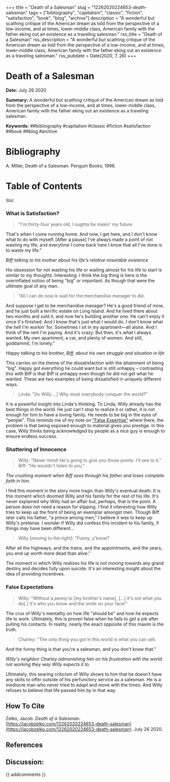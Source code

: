 +++
title = "Death of a Salesman"
slug = "12262020224653-death-salesman"
tags = ["bibliography", "capitalism", "classic", "fiction", "satisfaction", "book", "blog", "archive"]
description = "A wonderful but scathing critique of the American dream as told from the perspective of a low-income, and at times, lower-middle class, American family with the father eking out an existence as a traveling salesman."
rss_title = "Death of a Salesman"
rss_description = "A wonderful but scathing critique of the American dream as told from the perspective of a low-income, and at times, lower-middle class, American family with the father eking out an existence as a traveling salesman."
rss_pubdate = Date(2020, 7, 26)
+++



Death of a Salesman
=========

**Date:** July 26 2020

**Summary:** A wonderful but scathing critique of the American dream as told from the perspective of a low-income, and at times, lower-middle class, American family with the father eking out an existence as a traveling salesman.

**Keywords:** ##bibliography #capitalism #classic #fiction #satisfaction ##book ##blog #archive

Bibliography
==========

A. Miller, Death of a Salesman. Penguin Books, 1998.

Table of Contents
=========

\toc

### What is Satisfaction?

> "I'm thirty-four years old, I oughta be makin' my future.


That's when I come running home.  And now, I get here, and I don't know what to do with myself.  [After a pause] I've always made a point of not wasting my life, and everytime I come back here I know that all I've done is to waste my life." 

*Biff talking to his mother about his life's relative miserable existence*

His obsession for not wasting his life or waiting almost for his life to start is similar to my thoughts. Interesting. I think the big thing is here is the overinflated notion of being "big" or important.  As though that were the ultimate goal of any man.

> "All I can do now is wait for the merchandise manager to die.


And suppose I get to be merchandise manager?  He's a good friend of mine, and he just built a terrific estate on Long Island.  And he lived there about two months and sold it, and now he's building another one.  He can't enjoy it once it's finished.  And I know that's just what I would do.  I don't know what the hell I'm workin' for.  Sometimes I sit in my apartment—all alone.  And I think of the rent I'm paying.  And it's crazy.  But then, it's what I always wanted.  My own apartment, a car, and plenty of women.  And still, goddammit, I'm lonely."

*Happy talking to his brother, Biff, about his own struggle and situation in life*

This carries on the theme of the dissatisfaction with the attainment of being "big". Happy got everything he could want but is still unhappy – contrasting this with Biff is that Biff is unhappy even though he did not get what he wanted.  These are two examples of being dissatisfied in uniquely different ways.

> Linda: "[to Willy ...] Why must everybody conquer the world?"


It is a powerful insight into Linda's thinking.  To Linda, Willy already has the best things in the world. He just can't stop to realize it or rather, it is not enough for him to have a loving family. He needs to be big in the eyes of "people".  This reminds me of my note on ["False Expertise"](/07132020022756-media-timothy.md) where there, the problem is that being exposed enough to material gives you prestige. In this case, Willy thinks being acknowledged by people as a nice guy is enough to ensure endless success.

### Shattering of Innocence

> Willy: "Never mind!  He's going to give you those points.  I'll see to it." Biff: "He wouldn't listen to you."


*The crushing moment when Biff sees through his father and loses complete faith in him.*

I find this moment in the story more tragic than Willy's eventual death. It is this moment which doomed Willy and his family for the rest of his life.  It's never explained why Willy had an affair but, perhaps, that is the point.  A person does not need a reason for slipping.  I find it interesting how Willy tries to keep up the front of being an exemplar amongst men. Though Biff later calls his father, "a prince among men," I believe it was to keep up Willy's pretense. I wonder if Willy did confess this incident to his family, if things may have been different...

> Willy [moving to the right]: "Funny, y'know?


After all the highways, and the trains, and the appointments, and the years, you end up worth more dead than alive."

The moment in which Willy realizes his life is not moving towards any grand destiny and decides fully upon suicide. It's an interesting insight about the idea of providing incentives.

### False Expectations

> Willy: "Without a penny to [my brother's name], [...] it's not what you do[.]  It's who you know and the smile on your face!"


The crux of Willy's mentality on how life "should be" and how he expects life to work. Ultimately, this is proven false when he fails to get a job after pulling his contacts. In reality, nearly the exact opposite of this maxim is the truth.

> Charley: "The only thing you got in this world is what you can sell.


And the funny thing is that you're a salesman, and you don't know that."

*Willy's neighbor Charley admonishing him on his frustration with the world not working they way Willy expects it to.*

Ultimately, this searing criticism of Willy shows to him that he doesn't have any skills to offer outside of his perfunctory service as a salesman. He is a mediocre man who never tried to adapt and move with the times. And Willy refuses to believe that life passed him by in that way.
## How To Cite

 Zelko, Jacob. _Death of a Salesman_. [https://jacobzelko.com/12262020224653-death-salesman](https://jacobzelko.com/12262020224653-death-salesman). July 26 2020.
## References
## Discussion: 

{{ addcomments }}
